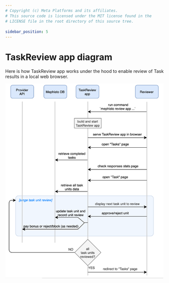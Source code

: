 ```yaml
---
# Copyright (c) Meta Platforms and its affiliates.
# This source code is licensed under the MIT license found in the
# LICENSE file in the root directory of this source tree.

sidebar_position: 5
---
```


# TaskReview app diagram

Here is how TaskReview app works under the hood to enable review of Task results in a local web browser.

![task_review_sequence_diagram.png](./screenshots/task_review_sequence_diagram.png)
